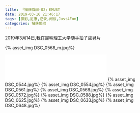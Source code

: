 ```yaml
---
title: 「捕获瞬间-02」KMUST
date: 2019-03-16 21:46:17
tags: [摄影,尼康,记录,闲谈,Just4Fun]
categories: 捕获瞬间
---
```

2019年3月14日,我在昆明理工大学随手拍了些皂片

{% asset_img DSC_0568_m.jpg%}

<!-- more -->
<iframe frameborder="no" border="0" marginwidth="0" marginheight="0" width=330 height=86 src="//music.163.com/outchain/player?type=2&id=432430716&auto=1&height=66"></iframe>
{% asset_img DSC_0544.jpg%}
{% asset_img DSC_0554.jpg%}
{% asset_img DSC_0561.jpg%}
{% asset_img DSC_0568.jpg%}
{% asset_img DSC_0572.jpg%}
{% asset_img DSC_0588.jpg%}
{% asset_img DSC_0625.jpg%}
{% asset_img DSC_0633.jpg%}
{% asset_img DSC_0648.jpg%}
<!-- {% asset_img DSC_0673.jpg%} -->